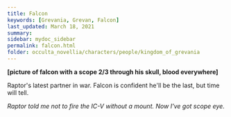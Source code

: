 ```yaml
---
title: Falcon
keywords: [Grevania, Grevan, Falcon]
last_updated: March 18, 2021
summary: 
sidebar: mydoc_sidebar
permalink: falcon.html
folder: occulta_novellia/characters/people/kingdom_of_grevania
---
```


**[picture of falcon with a scope 2/3 through his skull, blood everywhere]**

Raptor's latest partner in war. Falcon is confident he'll be the last, but time will tell.

*Raptor told me not to fire the IC-V without a mount. Now I've got scope eye.*
